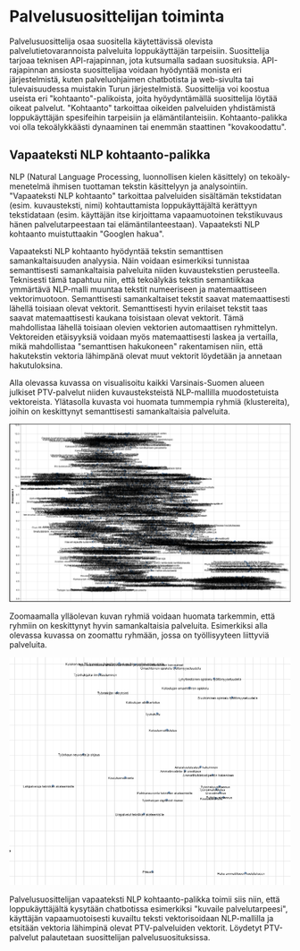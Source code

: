 # Palvelusuosittelijan toiminta

Palvelusuosittelija osaa suositella käytettävissä olevista palvelutietovarannoista palveluita loppukäyttäjän tarpeisiin. Suosittelija tarjoaa teknisen API-rajapinnan, jota kutsumalla sadaan suosituksia. API-rajapinnan ansiosta suosittelijaa voidaan hyödyntää monista eri järjestelmistä, kuten palveluohjaimen chatbotista ja web-sivulta tai tulevaisuudessa muistakin Turun järjestelmistä. Suosittelija voi koostua useista eri "kohtaanto"-palikoista, joita hyöydyntämällä suosittelija löytää oikeat palvelut. "Kohtaanto" tarkoittaa oikeiden palveluiden yhdistämistä loppukäyttäjän spesifeihin tarpeisiin ja elämäntilanteisiin. Kohtaanto-palikka voi olla tekoälykkäästi dynaaminen tai enemmän staattinen "kovakoodattu".

## Vapaateksti NLP kohtaanto-palikka

NLP (Natural Language Processing, luonnollisen kielen käsittely) on tekoäly-menetelmä ihmisen tuottaman tekstin käsittelyyn ja analysointiin. "Vapaateksti NLP kohtaanto" tarkoittaa palveluiden sisältämän tekstidatan (esim. kuvausteksti, nimi) kohtauttamista loppukäyttäjältä kerättyyn tekstidataan (esim. käyttäjän itse kirjoittama vapaamuotoinen tekstikuvaus hänen palvelutarpeestaan tai elämäntilanteestaan). Vapaateksti NLP kohtaanto muistuttaakin "Googlen hakua".

Vapaateksti NLP kohtaanto hyödyntää tekstin semanttisen samankaltaisuuden analyysia. Näin voidaan esimerkiksi tunnistaa semanttisesti samankaltaisia palveluita niiden kuvaustekstien perusteella. Teknisesti tämä tapahtuu niin, että tekoälykäs tekstin semantiikkaa ymmärtävä NLP-malli muuntaa tekstit numeeriseen ja matemaattiseen vektorimuotoon. Semanttisesti samankaltaiset tekstit saavat matemaattisesti lähellä toisiaan olevat vektorit. Semanttisesti hyvin erilaiset tekstit taas saavat matemaattisesti kaukana toisistaan olevat vektorit. Tämä mahdollistaa lähellä toisiaan olevien vektorien automaattisen ryhmittelyn. Vektoreiden etäisyyksiä voidaan myös matemaattisesti laskea ja vertailla, mikä mahdollistaa "semanttisen hakukoneen" rakentamisen niin, että hakutekstin vektoria lähimpänä olevat muut vektorit löydetään ja annetaan hakutuloksina.

Alla olevassa kuvassa on visualisoitu kaikki Varsinais-Suomen alueen julkiset PTV-palvelut niiden kuvausteksteistä NLP-mallilla muodostetuista vektoreista. Ylätasolla kuvasta voi huomata tummempia ryhmiä (klustereita), joihin on keskittynyt semanttisesti samankaltaisia palveluita.

![ptv-palveluiden-vektorit.png](/.attachments/ptv-palveluiden-vektorit.png)

Zoomaamalla ylläolevan kuvan ryhmiä voidaan huomata tarkemmin, että ryhmiin on keskittynyt hyvin samankaltaisia palveluita. Esimerkiksi alla olevassa kuvassa on zoomattu ryhmään, jossa on työllisyyteen liittyviä palveluita.

![ptv-palveluiden-vektorit-tyollisyys.png](/.attachments/ptv-palveluiden-vektorit-tyollisyys.png)

Palvelusuosittelijan vapaateksti NLP kohtaanto-palikka toimii siis niin, että loppukäyttäjältä kysytään chatbotissa esimerkiksi "kuvaile palvelutarpeesi", käyttäjän vapaamuotoisesti kuvailtu teksti vektorisoidaan NLP-mallilla ja etsitään vektoria lähimpinä olevat PTV-palveluiden vektorit. Löydetyt PTV-palvelut palautetaan suosittelijan palvelusuosituksissa.
